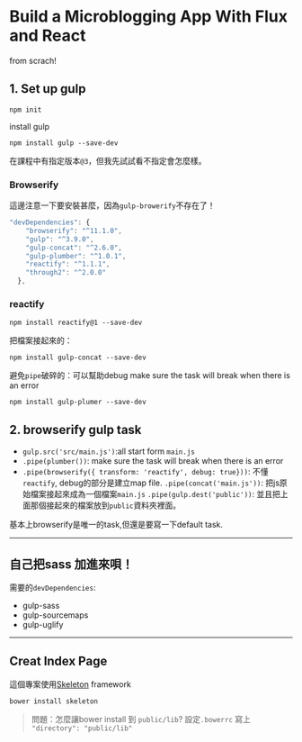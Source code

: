# Build a Microblogging App With Flux and React

from scrach!

## 1. Set up gulp

```
npm init
```

install gulp

```
npm install gulp --save-dev
```

在課程中有指定版本`@3`，但我先試試看不指定會怎麼樣。

### Browserify


這邊注意一下要安裝甚麼，因為`gulp-browerify`不存在了！

```js
"devDependencies": {
    "browserify": "^11.1.0",
    "gulp": "^3.9.0",
    "gulp-concat": "^2.6.0",
    "gulp-plumber": "^1.0.1",
    "reactify": "^1.1.1",
    "through2": "^2.0.0"
  },
```




### reactify

```
npm install reactify@1 --save-dev
```

把檔案接起來的：
```
npm install gulp-concat --save-dev
```


避免`pipe`破碎的：可以幫助debug
make sure the task will break when there is an error
```
npm install gulp-plumer --save-dev
```



## 2. browserify gulp task

* `gulp.src('src/main.js')`:all start form `main.js`
* `.pipe(plumber())`: make sure the task will break when there is an error
* `.pipe(browserify({ transform: 'reactify', debug: true}))`: 不懂`reactify`, debug的部分是建立map file.
`.pipe(concat('main.js'))`: 把js原始檔案接起來成為一個檔案`main.js`
`.pipe(gulp.dest('public'))`: 並且把上面那個接起來的檔案放到`public`資料夾裡面。


基本上browserify是唯一的task,但還是要寫一下default task.

***

## 自己把sass 加進來唄！

需要的`devDependencies`:
* gulp-sass
* gulp-sourcemaps
* gulp-uglify

***


## Creat Index Page

這個專案使用[Skeleton](http://getskeleton.com) framework

```
bower install skeleton
```

> 問題：怎麼讓bower install 到 `public/lib`?
> 設定`.bowerrc` 寫上 `"directory": "public/lib"`







